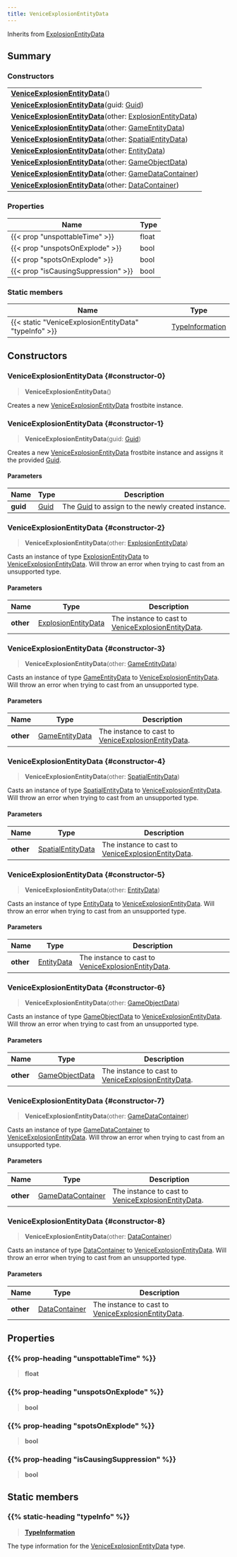 ```yaml
---
title: VeniceExplosionEntityData
---
```


Inherits from [ExplosionEntityData](/vext/ref/fb/explosionentitydata)

## Summary

### Constructors

|  |
| --- |
| **[VeniceExplosionEntityData](#constructor-0)**() |
| **[VeniceExplosionEntityData](#constructor-1)**(guid: [Guid](/vext/ref/shared/type/guid)) |
| **[VeniceExplosionEntityData](#constructor-2)**(other: [ExplosionEntityData](/vext/ref/fb/explosionentitydata)) |
| **[VeniceExplosionEntityData](#constructor-3)**(other: [GameEntityData](/vext/ref/fb/gameentitydata)) |
| **[VeniceExplosionEntityData](#constructor-4)**(other: [SpatialEntityData](/vext/ref/fb/spatialentitydata)) |
| **[VeniceExplosionEntityData](#constructor-5)**(other: [EntityData](/vext/ref/fb/entitydata)) |
| **[VeniceExplosionEntityData](#constructor-6)**(other: [GameObjectData](/vext/ref/fb/gameobjectdata)) |
| **[VeniceExplosionEntityData](#constructor-7)**(other: [GameDataContainer](/vext/ref/fb/gamedatacontainer)) |
| **[VeniceExplosionEntityData](#constructor-8)**(other: [DataContainer](/vext/ref/shared/type/datacontainer)) |

### Properties

| Name | Type |
| ---- | ---- |
| {{< prop "unspottableTime" >}} | float |
| {{< prop "unspotsOnExplode" >}} | bool |
| {{< prop "spotsOnExplode" >}} | bool |
| {{< prop "isCausingSuppression" >}} | bool |

### Static members

| Name | Type |
| ---- | ---- |
| {{< static "VeniceExplosionEntityData" "typeInfo" >}} | [TypeInformation](/vext/ref/shared/type/typeinformation) |

## Constructors

### VeniceExplosionEntityData {#constructor-0}

> **VeniceExplosionEntityData**()

Creates a new [VeniceExplosionEntityData](/vext/ref/fb/veniceexplosionentitydata) frostbite instance.

### VeniceExplosionEntityData {#constructor-1}

> **VeniceExplosionEntityData**(guid: [Guid](/vext/ref/shared/type/guid))

Creates a new [VeniceExplosionEntityData](/vext/ref/fb/veniceexplosionentitydata) frostbite instance and assigns it the provided [Guid](/vext/ref/shared/type/guid).

#### Parameters

| Name | Type | Description |
| ---- | ---- | ----------- |
| **guid** | [Guid](/vext/ref/shared/type/guid) | The [Guid](/vext/ref/shared/type/guid) to assign to the newly created instance. |

### VeniceExplosionEntityData {#constructor-2}

> **VeniceExplosionEntityData**(other: [ExplosionEntityData](/vext/ref/fb/explosionentitydata))

Casts an instance of type [ExplosionEntityData](/vext/ref/fb/explosionentitydata) to [VeniceExplosionEntityData](/vext/ref/fb/veniceexplosionentitydata). Will throw an error when trying to cast from an unsupported type.

#### Parameters

| Name | Type | Description |
| ---- | ---- | ----------- |
| **other** | [ExplosionEntityData](/vext/ref/fb/explosionentitydata) | The instance to cast to [VeniceExplosionEntityData](/vext/ref/fb/veniceexplosionentitydata). |

### VeniceExplosionEntityData {#constructor-3}

> **VeniceExplosionEntityData**(other: [GameEntityData](/vext/ref/fb/gameentitydata))

Casts an instance of type [GameEntityData](/vext/ref/fb/gameentitydata) to [VeniceExplosionEntityData](/vext/ref/fb/veniceexplosionentitydata). Will throw an error when trying to cast from an unsupported type.

#### Parameters

| Name | Type | Description |
| ---- | ---- | ----------- |
| **other** | [GameEntityData](/vext/ref/fb/gameentitydata) | The instance to cast to [VeniceExplosionEntityData](/vext/ref/fb/veniceexplosionentitydata). |

### VeniceExplosionEntityData {#constructor-4}

> **VeniceExplosionEntityData**(other: [SpatialEntityData](/vext/ref/fb/spatialentitydata))

Casts an instance of type [SpatialEntityData](/vext/ref/fb/spatialentitydata) to [VeniceExplosionEntityData](/vext/ref/fb/veniceexplosionentitydata). Will throw an error when trying to cast from an unsupported type.

#### Parameters

| Name | Type | Description |
| ---- | ---- | ----------- |
| **other** | [SpatialEntityData](/vext/ref/fb/spatialentitydata) | The instance to cast to [VeniceExplosionEntityData](/vext/ref/fb/veniceexplosionentitydata). |

### VeniceExplosionEntityData {#constructor-5}

> **VeniceExplosionEntityData**(other: [EntityData](/vext/ref/fb/entitydata))

Casts an instance of type [EntityData](/vext/ref/fb/entitydata) to [VeniceExplosionEntityData](/vext/ref/fb/veniceexplosionentitydata). Will throw an error when trying to cast from an unsupported type.

#### Parameters

| Name | Type | Description |
| ---- | ---- | ----------- |
| **other** | [EntityData](/vext/ref/fb/entitydata) | The instance to cast to [VeniceExplosionEntityData](/vext/ref/fb/veniceexplosionentitydata). |

### VeniceExplosionEntityData {#constructor-6}

> **VeniceExplosionEntityData**(other: [GameObjectData](/vext/ref/fb/gameobjectdata))

Casts an instance of type [GameObjectData](/vext/ref/fb/gameobjectdata) to [VeniceExplosionEntityData](/vext/ref/fb/veniceexplosionentitydata). Will throw an error when trying to cast from an unsupported type.

#### Parameters

| Name | Type | Description |
| ---- | ---- | ----------- |
| **other** | [GameObjectData](/vext/ref/fb/gameobjectdata) | The instance to cast to [VeniceExplosionEntityData](/vext/ref/fb/veniceexplosionentitydata). |

### VeniceExplosionEntityData {#constructor-7}

> **VeniceExplosionEntityData**(other: [GameDataContainer](/vext/ref/fb/gamedatacontainer))

Casts an instance of type [GameDataContainer](/vext/ref/fb/gamedatacontainer) to [VeniceExplosionEntityData](/vext/ref/fb/veniceexplosionentitydata). Will throw an error when trying to cast from an unsupported type.

#### Parameters

| Name | Type | Description |
| ---- | ---- | ----------- |
| **other** | [GameDataContainer](/vext/ref/fb/gamedatacontainer) | The instance to cast to [VeniceExplosionEntityData](/vext/ref/fb/veniceexplosionentitydata). |

### VeniceExplosionEntityData {#constructor-8}

> **VeniceExplosionEntityData**(other: [DataContainer](/vext/ref/shared/type/datacontainer))

Casts an instance of type [DataContainer](/vext/ref/shared/type/datacontainer) to [VeniceExplosionEntityData](/vext/ref/fb/veniceexplosionentitydata). Will throw an error when trying to cast from an unsupported type.

#### Parameters

| Name | Type | Description |
| ---- | ---- | ----------- |
| **other** | [DataContainer](/vext/ref/shared/type/datacontainer) | The instance to cast to [VeniceExplosionEntityData](/vext/ref/fb/veniceexplosionentitydata). |

## Properties

### {{% prop-heading "unspottableTime" %}}

> **float**

### {{% prop-heading "unspotsOnExplode" %}}

> **bool**

### {{% prop-heading "spotsOnExplode" %}}

> **bool**

### {{% prop-heading "isCausingSuppression" %}}

> **bool**

## Static members

### {{% static-heading "typeInfo" %}}

> **[TypeInformation](/vext/ref/shared/type/typeinformation)**

The type information for the [VeniceExplosionEntityData](/vext/ref/fb/veniceexplosionentitydata) type.

